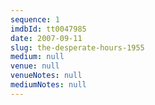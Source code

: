 ```yaml
---
sequence: 1
imdbId: tt0047985
date: 2007-09-11
slug: the-desperate-hours-1955
medium: null
venue: null
venueNotes: null
mediumNotes: null
---
```


